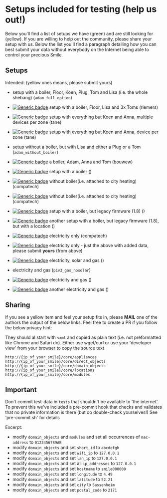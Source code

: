 # Setups included for testing (help us out!)

Below you'll find a list of setups we have (green) and are still looking for (yellow). If you are willing to help out the community, please share your setup with us. Below the list you'll find a paragraph detailing how you can best submit your data without everybody on the Internet being able to control your precious Smile.

## Setups

Intended: (yellow ones means, please submit yours)

  - [](https://img.shields.io/badge/Adam-v3-yellow.svg) setup with a boiler, Floor, Koen, Plug, Tom and Lisa (i.e. the whole shebang) (`adam_full_option`)
  - [![Generic badge](https://img.shields.io/badge/Adam-v3-green.svg)](https://github.com/plugwise/Plugwise-Smile/tree/docs/tests/adam_living_floor_plus_3_rooms) setup with a boiler, Floor, Lisa and 3x Toms (riemers)
  - [![Generic badge](https://img.shields.io/badge/Adam-v3-green.svg)](https://github.com/plugwise/Plugwise-Smile/tree/docs/tests/adam_multiple_devices_per_zone) setup with everything but Koen and Anna, multiple devices per zone (tane)
  - [![Generic badge](https://img.shields.io/badge/Adam-v3-green.svg)](https://github.com/plugwise/Plugwise-Smile/tree/docs/tests/adam_zone_per_device) setup with everything but Koen and Anna, device per zone (tane)
  - [](https://img.shields.io/badge/Adam-v3-yellow.svg) setup without a boiler, but with Lisa and either a Plug or a Tom (`adam_without_boiler`)

  - [![Generic badge](https://img.shields.io/badge/Adam_Anna-v3-green.svg)](https://github.com/plugwise/Plugwise-Smile/tree/docs/tests/adam_plus_anna) a boiler, Adam, Anna and Tom (bouwew)

  - [![Generic badge](https://img.shields.io/badge/Anna-v4-green.svg)](https://github.com/plugwise/Plugwise-Smile/tree/docs/tests/anna_v4) setup with a boiler ()
  - [![Generic badge](https://img.shields.io/badge/Anna-v3-green.svg)](https://github.com/plugwise/Plugwise-Smile/tree/docs/tests/anna_without_boiler_fw3) without boiler(i.e. attached to city heating) (compatech)
  - [![Generic badge](https://img.shields.io/badge/Anna-v4-green.svg)](https://github.com/plugwise/Plugwise-Smile/tree/docs/tests/anna_without_boiler_fw4) without boiler(i.e. attached to city heating) (compatech)
  - [![Generic badge](https://img.shields.io/badge/Anna-v1-green.svg)](https://github.com/plugwise/Plugwise-Smile/tree/docs/tests/legacy_anna) setup with a boiler, but legacy firmware (1.8) ()
  - [![Generic badge](https://img.shields.io/badge/Anna-v1-green.svg)](https://github.com/plugwise/Plugwise-Smile/tree/docs/tests/legacy_anna_2) another setup with a boiler, but legacy firmware (1.8), but with a location ()

  - [![Generic badge](https://img.shields.io/badge/P1-v3-green.svg)](https://github.com/plugwise/Plugwise-Smile/tree/docs/tests/p1v3) electricity only (compatech)
  - [![Generic badge](https://img.shields.io/badge/P1-v3-green.svg)](https://github.com/plugwise/Plugwise-Smile/tree/docs/tests/p1v3solarfake) electricity only - just the above with added data, please submit **yours** (from above)
  - [![Generic badge](https://img.shields.io/badge/P1-v3-green.svg)](https://github.com/plugwise/Plugwise-Smile/tree/docs/tests/p1v3_full_option) electricity, solar and gas ()
  - [](https://img.shields.io/badge/P1-v3-yellow.svg) electricity and gas (`p1v3_gas_nosolar`)
  - [![Generic badge](https://img.shields.io/badge/P1-v2-green.svg)](https://github.com/plugwise/Plugwise-Smile/tree/docs/tests/smile_p1_v2) electricity and gas ()
  - [![Generic badge](https://img.shields.io/badge/P1-v2-green.svg)](https://github.com/plugwise/Plugwise-Smile/tree/docs/tests/smile_p1_v2_2) another electricity and gas ()

## Sharing

If you see a yellow item and feel your setup fits in, please **MAIL** one of the authors the output of the below links. Feel free to create a PR if you follow the below privacy hint:

They should al start with `<xml` and copied as plain text (i.e. not preformatted like Chrome and Safari do).
Either use wget/curl or use your 'developer view' from your browser to copy the source text

```text
http://{ip_of_your_smile}/core/appliances
http://{ip_of_your_smile}/core/direct_objects
http://{ip_of_your_smile}/core/domain_objects
http://{ip_of_your_smile}/core/locations
http://{ip_of_your_smile}/core/modules
```

## Important

Don't commit test-data in `tests` that shouldn't be available to 'the internet'.
To prevent this we've included a pre-commit hook that checks and validates that no private information is there (but do double-check yourselves!)
See 'pre-commit.sh' for details

Excerpt:

  - modify `domain_objects` and `modules` and set all occurrences of `mac-address` to `0123456789AB`
  - modify `domain_objects` and set `short_id` to `abcdefgh`
  - modify `domain_objects` and set `wifi_ip` to `127.0.0.1`
  - modify `domain_objects` and set `lan_ip` to `127.0.0.1`
  - modify `domain_objects` and set all `ip_addresses` to `127.0.0.1`
  - modify `domain_objects` and set `hostname` to `smile000000`
  - modify `domain_objects` and set `longitude` to `4.49`
  - modify `domain_objects` and set `latitude` to `52.21`
  - modify `domain_objects` and set `city` to `Sassenheim`
  - modify `domain_objects` and set `postal_code` to `2171`
